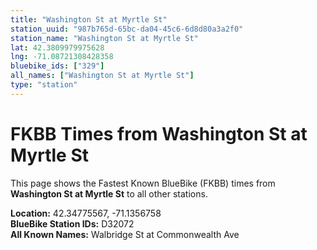 ```yaml
---
title: "Washington St at Myrtle St"
station_uuid: "987b765d-65bc-da04-45c6-6d8d80a3a2f0"
station_name: "Washington St at Myrtle St"
lat: 42.3809979975628
lng: -71.08721308428358
bluebike_ids: ["329"]
all_names: ["Washington St at Myrtle St"]
type: "station"
---
```


# FKBB Times from Washington St at Myrtle St

This page shows the Fastest Known BlueBike (FKBB) times from **Washington St at Myrtle St** to all other stations.

**Location:** 42.34775567, -71.1356758  
**BlueBike Station IDs:** D32072  
**All Known Names:** Walbridge St at Commonwealth Ave

